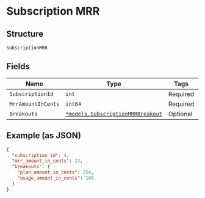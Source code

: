 
# Subscription MRR

## Structure

`SubscriptionMRR`

## Fields

| Name | Type | Tags | Description |
|  --- | --- | --- | --- |
| `SubscriptionId` | `int` | Required | - |
| `MrrAmountInCents` | `int64` | Required | - |
| `Breakouts` | [`*models.SubscriptionMRRBreakout`](../../doc/models/subscription-mrr-breakout.md) | Optional | - |

## Example (as JSON)

```json
{
  "subscription_id": 4,
  "mrr_amount_in_cents": 22,
  "breakouts": {
    "plan_amount_in_cents": 254,
    "usage_amount_in_cents": 106
  }
}
```

